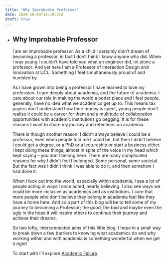 ```yaml
---
title: "Why Improbable Professor"
date: 2020-10-04T16:19:31Z
draft: true
---
```


- ## Why Improbable Professor	  
    
  I am an improbable professor. As a child I certainly didn’t dream of becoming a professor, in fact I don’t think I know anyone who did. When I was young I couldn’t have told you what an engineer did, let alone a professor. And yet here I am a Professor of Interaction Design and Innovation at UCL. Something I feel simultaneously proud of and humbled by.  
    
  As I have grown into being a professor I have learned to love my profession. I care deeply about academia, and the future of academia. I care about our role in making the world a better place and I feel people, generally, have no idea what we academics get up to. This means tax payers don’t understand how their money is spent, young people don’t realise it could be a career for them and a multitude of collaboration opportunities with academic institutions go begging. It is for these reasons I want to share my journey and refections on academia.  
    
  There is though another reason. I didn’t always believe I could be a professor, even when people told me I could be, but then I didn’t believe I could get a degree, or a PhD or a lectureship or start a business either. I kept doing these things, almost in spite of the voice in my head which kept saying – you don’t belong here. There are many complicated reasons for why I didn’t feel I belonged. Some personal, some societal. But the fact was I didn’t think I was able to do it, and then somehow I had done it.  
    
  When I look out into the world, especially within academia, I see a lot of people acting in ways I once acted, nearly believing. I also see ways we could be more inclusive as academics and as institutions. I care that more people who don’t believe they belong in academia feel like they have a home here. And so a part of this blog will be to tell some of my journey to becoming a Professor; the good, the bad and maybe even the ugly in the hope it will inspire others to continue their journey and achieve their dreams.  
    
  So two lofty, interconnected aims of this little blog. I hope in a small way to break down a few barriers to knowing what academics do and why working within and with academia is something wonderful when we get it right!  
    
  To start with I’ll explore [Academic Failure](https://www.cathyholloway.space/?p=430).  
 
    